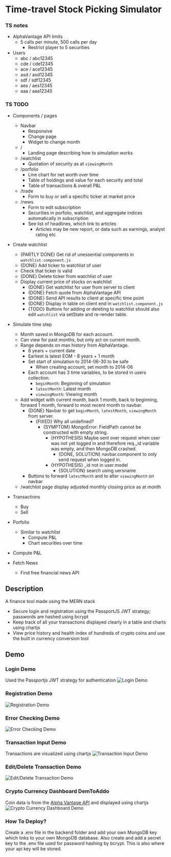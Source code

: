 # Time-travel Stock Picking Simulator

### TS notes
- AlphaVantage API limits
	- 5 calls per minute, 500 calls per day
		- Restrict player to 5 securities
- Users
	- abc / abc12345
	- cde / cde12345
	- ace / ace12345
	- asd / asd12345
	- sdf / sdf12345
	- aes / aes12345
	- aaa / aaa12345

### TS TODO
- Components / pages
	- Navbar
		- Responsive
		- Change page
		- Widget to change month
	- /
		- Landing page describing how to simulation works
	- /watchlist
		- Quotation of security as at `viewingMonth`
	- /porfolio
		- Line chart for net worth over time
		- Table of holdings and value for each security and total
		- Table of transactions & overall P&L
	- /trade
		- Form to buy or sell a specific ticker at market price
	- /news
		- Form to edit subscription
		- Securities in porfolio, watchlist, and aggregate indices automatically in subscription
		- See list of headlines, which link to articles
			- Articles may be new report, or data such as earnings, analyst rating etc
  
- Create watchlist
	- {PARTLY DONE} Get rid of unessential components in `watchlist.component.js`
	- {DONE} Add ticker to watchlist of user
	- Check that ticker is valid
	- {DONE} Delete ticker from watchlist of user
	- Display current price of stocks on watchlist
		- {DONE} Get watchlist for user from server to client
		- {DONE} Fetch quote from AlphaVantage API
		- {DONE} Send API results to client at specific time point
		- {DONE} Display in table on client end in `watchlist.component.js`
		- {TODO} Buttons for adding or deleting to watchlist should also edit `watchlist` via setState and re-render table.

- Simulate time step
	- Month saved in MongoDB for each account.
	- Can view for past months, but only act on current month.
	- Range depends on max history from AlphaVantage.
		- 8 years + current date
		- Earliest is latest EOM - 8 years + 1 month
		- Set start of simulation to 2014-06-30 to be safe
			- When creating account, set month to 2014-06
		- Each account has 3 time variables, to be stored in users collection.
			- `beginMonth`: Beginning of simulation
			- `latestMonth`: Latest month
			- `viewingMonth`: Viewing month
	- Add widget with current month, back 1 month, back to beginning, forward 1 month, forward to most recent month to navbar.
		- {DONE} Navbar to get `beginMonth`, `latestMonth`, `viewingMonth` from server.
			- {FIXED} Why all undefined?
				- {SYMPTOM} MongoError: FieldPath cannot be constructed with empty string.
					- {HYPOTHESIS} Maybe sent over request when user was not yet logged in and therefore req._id variable was empty, and then MongoDB crashed.
						- {DONE, SOLUTION} navbar.component to only send request when logged in.
					- {HYPOTHESIS} _id not in user.model
						- {SOLUTION} search using uersname 
		- Buttons to forward `latestMonth` and to alter `viewingMonth` on navbar
	- /watchlist page display adjusted monthly closing price as at month
- Transactions
	- Buy
	- Sell

- Porfolio
	- Similar to watchlist
		- Compute P&L
		- Chart securities over time
  
- Compute P&L

- Fetch News
	- Find free financial news API

## Description
A finance tool made using the MERN stack
- Secure login and registration using the PassportJS JWT strategy; passwords are hashed using bcrypt
- Keep track of all your transactions displayed clearly in a table and charts using chartjs
- View price history and health index of hundreds of crypto coins
and use the built in currency conversion tool


## Demo

### Login Demo
Used the Passportjs JWT strategy for authentication
![Login Demo](demo/login.gif)

### Registration Demo
![Registration Demo](demo/registration.gif)

### Error Checking Demo
![Error Checking Demo](demo/error-checking.gif)

### Transaction Input Demo
Transactions are visualized using chartjs
![Transaction Input Demo](demo/input-transactions.gif)

### Edit/Delete Transaction Demo
![Edit/Delete Transaction Demo](demo/edit-transactions.gif)

### Crypto Currency Dashboard DemToAddo
Coin data is from the [Alpha Vantage API](https://www.alphavantage.co/)
and displayed using chartjs
![Crypto Currency Dashboard Demo](demo/crypto.gif)



### How To Deploy?
Create a .env file in the backend folder and add your own MongoDB key which links to your own MongoDB database.
Also create and add a secret key to the .env file used for password hashing by bcrypt. This is also where your api key will be stored.


